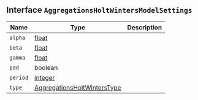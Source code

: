 ## Interface `AggregationsHoltWintersModelSettings`

| Name | Type | Description |
| - | - | - |
| `alpha` | [float](./float.md) | &nbsp; |
| `beta` | [float](./float.md) | &nbsp; |
| `gamma` | [float](./float.md) | &nbsp; |
| `pad` | boolean | &nbsp; |
| `period` | [integer](./integer.md) | &nbsp; |
| `type` | [AggregationsHoltWintersType](./AggregationsHoltWintersType.md) | &nbsp; |
